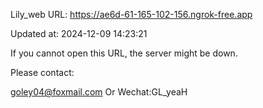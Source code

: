 Lily_web URL: https://ae6d-61-165-102-156.ngrok-free.app

Updated at: 2024-12-09 14:23:21

If you cannot open this URL, the server might be down.

Please contact: 

goley04@foxmail.com Or Wechat:GL_yeaH